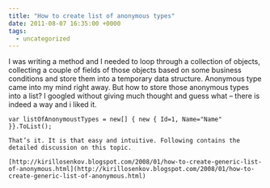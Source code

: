 ```yaml
---
title: "How to create list of anonymous types"
date: 2011-08-07 16:35:00 +0000
tags:
  - uncategorized
---
```


I was writing a method and I needed to loop through a collection of objects, collecting a couple of fields of those objects based on some business conditions and store them into a temporary data structure. Anonymous type came into my mind right away. But how to store those anonymous types into a list? I googled without giving much thought and guess what – there is indeed a way and i liked it.

 
```
var listOfAnonymoustTypes = new[] { new { Id=1, Name="Name" }}.ToList();
```

```
That’s it. It is that easy and intuitive. Following contains the detailed discussion on this topic.
```

```
[http://kirillosenkov.blogspot.com/2008/01/how-to-create-generic-list-of-anonymous.html](http://kirillosenkov.blogspot.com/2008/01/how-to-create-generic-list-of-anonymous.html)
```